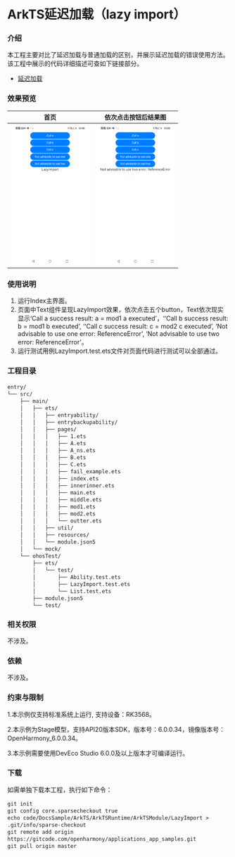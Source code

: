 # ArkTS延迟加载（lazy import）

### 介绍

本工程主要对比了延迟加载与普通加载的区别，并展示延迟加载的错误使用方法。该工程中展示的代码详细描述可查如下链接部分。

- [延迟加载](https://gitcode.com/openharmony/docs/blob/master/zh-cn/application-dev/arkts-utils/arkts-lazy-import.md)

### 效果预览

| 首页                                                          | 依次点击按钮后结果图                                          |
| ------------------------------------------------------------- | ------------------------------------------------------------- |
| <img src="./screenshots/LazyImport1.png" style="zoom:50%;" width="360;" /> | <img src="./screenshots/LazyImport2.png" style="zoom:50%;" width="360;" /> |

### 使用说明

1. 运行Index主界面。
2. 页面中Text组件呈现LazyImport效果，依次点击五个button，Text依次现实显示‘Call a success result: a = mod1 a executed’，‘‘Call b success result: b = mod1 b executed’, ‘‘Call c success result: c = mod2 c executed’, ‘Not advisable to use one error: ReferenceError’, ‘Not advisable to use two error: ReferenceError’。
3. 运行测试用例LazyImport.test.ets文件对页面代码进行测试可以全部通过。

### 工程目录

```
entry/
└── src/
    ├── main/
    │   ├── ets/
    │   │   ├── entryability/
    │   │   ├── entrybackupability/
    │   │   ├── pages/
    │   │   │   ├── 1.ets
    │   │   │   ├── A.ets
    │   │   │   ├── A_ns.ets
    │   │   │   ├── B.ets
    │   │   │   ├── C.ets
    │   │   │   ├── fail_example.ets
    │   │   │   ├── index.ets
    │   │   │   ├── innerinner.ets
    │   │   │   ├── main.ets
    │   │   │   ├── middle.ets
    │   │   │   ├── mod1.ets
    │   │   │   ├── mod2.ets
    │   │   │   └── outter.ets
    │   │   ├── util/
    │   │   ├── resources/
    │   │   └── module.json5
    │   └── mock/
    └── ohosTest/
        ├── ets/
        │   └── test/
        │       ├── Ability.test.ets
        │       ├── LazyImport.test.ets
        │       └── List.test.ets
        ├── module.json5
        └── test/
```

### 相关权限

不涉及。

### 依赖

不涉及。

### 约束与限制

1.本示例仅支持标准系统上运行, 支持设备：RK3568。

2.本示例为Stage模型，支持API20版本SDK，版本号：6.0.0.34，镜像版本号：OpenHarmony_6.0.0.34。

3.本示例需要使用DevEco Studio 6.0.0及以上版本才可编译运行。

### 下载

如需单独下载本工程，执行如下命令：

```
git init
git config core.sparsecheckout true
echo code/DocsSample/ArkTS/ArkTSRuntime/ArkTSModule/LazyImport > .git/info/sparse-checkout
git remote add origin https://gitcode.com/openharmony/applications_app_samples.git
git pull origin master
```
